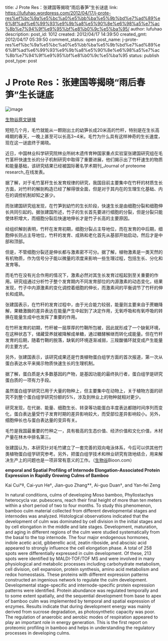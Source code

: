 title: J Prote Res：张建国等揭晓“雨后春笋”生长谜底
link: https://lufuhao.wordpress.com/2012/04/17/j-prote-res%ef%bc%9a%e5%bc%a0%e5%bb%ba%e5%9b%bd%e7%ad%89%e6%8f%ad%e6%99%93%e9%9b%a8%e5%90%8e%e6%98%a5%e7%ac%8b%e7%94%9f%e9%95%bf%e8%b0%9c%e5%ba%95/
author: lufuhao
description: 
post_id: 1012
created: 2012/04/17 14:39:50
created_gmt: 2012/04/17 05:39:50
comment_status: open
post_name: j-prote-res%ef%bc%9a%e5%bc%a0%e5%bb%ba%e5%9b%bd%e7%ad%89%e6%8f%ad%e6%99%93%e9%9b%a8%e5%90%8e%e6%98%a5%e7%ac%8b%e7%94%9f%e9%95%bf%e8%b0%9c%e5%ba%95
status: publish
post_type: post

# J Prote Res：张建国等揭晓“雨后春笋”生长谜底

![image](http://lufuhao.files.wordpress.com/2012/04/image_thumb.png)

[生物谷原文链接](http://www.bioon.com/biology/proteomics/521343.shtml)

短短几个月，毛竹就能从一颗刚出土的幼笋长成20米高的竹秆，特别是在生长高峰期的春天，一晚上甚至可以长高3~4米。毛竹为什么具有这样神奇的生长速度，现在这一谜底终于揭晓。 

近日，中国林业科学研究院林业所树木遗传育种国家重点实验室张建国研究组在毛竹茎秆快速生长的分子机制研究中取得了重要进展，他们揭示出了竹秆速生的物质和能量基础，该研究结果已经被国际著名学术期刊_Journal of proteome research_在线发表。 

据了解，对于毛竹茎秆生长发育规律的研究，我国目前主要集中在竹秆的材质生长方面，对竹秆的解剖构造已经了解得很全面，但是对于其内在的生理生化基础、内在的调控机制却知之甚少。 

而张建国研究组发现，在竹笋到幼竹的生长阶段，快速生长是由细胞分裂和细胞伸长共同引起的。据张建国所述，竹子的生长首先要进行细胞的分裂，但是分裂只能使体积增大，而细胞分裂后快速地伸长才是竹子长高的主要原因。 

经组织解剖表明，竹秆在发育初期，细胞分裂占主导地位，而在发育的中后期，细胞伸长则占主导地位，竹秆的发育、成熟和老化首先从基部开始启动，然后才是中部和顶部。 

但是，不管细胞分裂还是伸长都与激素密不可分。据了解，植物激素是一类天然的有机物质，作为信号分子能以微量的浓度来影响一些生理过程，包括生长、分化和发育等。 

而毛竹在没有光合作用的情况下，激素必然对其生长发育过程起到至关重要的作用。研究组通过分析竹子整个发育期内不同发育部位的内源激素的动态变化，结果发现，竹子中内源激素的变化调控着细胞的伸长，而激素间的平衡调节了竹秆的伸长和成熟。 

张建国表示，在竹秆的发育过程中，由于光合能力较弱，能量则主要来自于蔗糖降解，果糖激酶的差异表达在能量产生中起到了决定作用，无氧呼吸和有氧呼吸的转换在能量生成中也发挥了重要的作用。 

在竹秆发育的初期，竹秆被一层厚厚的竹鞘所包被，因此就形成了一个缺氧环境，在这种状态下，储藏营养就被降解成单糖，通过糖酵解继而转化成能量。但在竹秆发育的后期，随着竹鞘的脱落，缺氧的环境逐渐减弱，三羧酸循环就变成产生能量的主要方式。 

另外，张建国表示，该研究成果还是竹类植物蛋白组学方面的首次报道，第一次从蛋白表达水平来揭示物质快速生长的生理机制。 

据了解，蛋白质是大多数基因的产物，是基因功能的最终执行者，蛋白组学是研究蛋白质的一项有力手段。 

虽然蛋白组学研究已用于大量的物种上，但主要集中在动物上，关于植物方面的研究不到整个蛋白组学研究份额的5%，涉及到林业上的物种就相对更少。 

研究发现，在代谢、能量、细胞生长、转录等功能蛋白丰度表达都随时间序列而变化，蛋白表达量受竹子发育时期的差异影响较大，而受部位差异影响较小。另外，细胞伸长也与蛋白表达量的变异有关。 

毛竹是我国最重要的竹种之一，具有极高的生态价值、经济价值和文化价值，木材产量在林木中排名第三。 

张建国认为，本研究针对毛竹建立了一套完善的双向电泳体系，今后可以供其他竹类植物蛋白组学研究参考。另外，把蛋白组学技术和林业研究有效地结合，用来解决生产上的问题也是一项非常有意义的工作。（[生物谷](http://www.bioon.com)Bioon.com） 

**emporal and Spatial Profiling of Internode Elongation-Associated Protein Expression in Rapidly Growing Culms of Bamboo**

Kai Cui†‡, Cai-yun He†, Jian-guo Zhang*†, Ai-guo Duan†, and Yan-fei Zeng 

In natural conditions, culms of developing Moso bamboo, Phyllostachys heterocycla var. pubescens, reach their final height of more than ten meters within a short period of two to four months. To study this phenomenon, bamboo culm material collected from different developmental stages and internodes was analyzed. Histological observations indicated that the development of culm was dominated by cell division in the initial stages and by cell elongation in the middle and late stages. Development, maturation, and aging in different regions of the culm were studied systematically from the basal to the top internode. The four major endogenous hormones, indole acetic acid, gibberellic acid, zeatin riboside, and abscisic acid appeared to strongly influence the cell elongation phase. A total of 258 spots were differentially expressed in culm development. Of these, 213 spots were identified by MALDI-TOF/TOF MS and were involved in many physiological and metabolic processes including carbohydrate metabolism, cell division, cell expansion, protein synthesis, amino acid metabolism and redox homeostasis. These proteins with different expression patterns constructed an ingenious network to regulate the culm development. Developmental stage-specific and internode-specific protein expression patterns were identified. Protein abundance was regulated temporally and to some extent spatially, and the sequential development from base to apex of bamboo culm was implemented by temporal and spatial expression of enzymes. Results indicate that during development energy was mainly derived from sucrose degradation, as photosynthetic capacity was poor. The regulation of anaerobic and aerobic modes of respiration appeared to play an important role in energy generation. This is the first report on proteomic profiling in bamboo and helps in understanding the regulatory processes in developing culms.